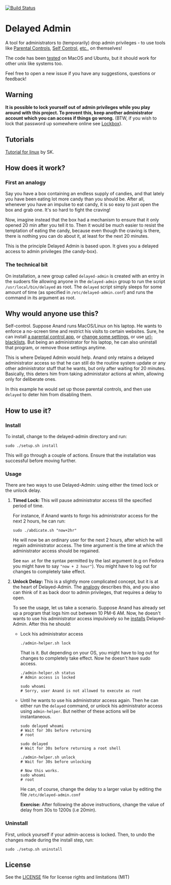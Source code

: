 [![Build Status](https://travis-ci.org/miheerdew/delayed-admin.png)](https://travis-ci.org/miheerdew/delayed-admin)
# Delayed Admin

A tool for administrators to (temporarily) drop admin privileges - to use tools like [Parental Controls](https://support.apple.com/kb/PH18571), [Self Control](http://selfcontrolapp.com), [etc.](https://github.com/miheerdew/delayed-admin/wiki/Tools), on themselves!

The code has been [tested](https://travis-ci.org/miheerdew/delayed-admin) on MacOS and Ubuntu, but it should work for other unix like systems too. 

Feel free to open a new issue if you have any suggestions, questions or feedback!

## Warning
**It is possible to lock yourself out of admin privileges while you play around with this project. To prevent this, keep another administrator account which you can access if things go wrong.** (BTW, if you wish to lock that password up somewhere online see [Lockbox](https://lockbox.pluckeye.net/help)).

## Tutorials
[Tutorial for linux](https://www.ostechnix.com/delayed-admin-temporarily-drop-admin-privileges-administrators/) by SK.

## How does it work?

### First an analogy
Say you have a box containing an endless supply of candies, and that lately you have been eating lot more candy than you should be. After all, whenever you have an impulse to eat candy, it is so easy to just open the box and grab one. It's so hard to fight the craving!

 Now, imagine instead that the box had a mechanism to ensure that it only opened 20 min after you tell it to. Then it would be much easier to resist the temptation of eating the candy, because even though the craving is there, there is nothing you can do about it, at least for the next 20 minutes.

This is the principle Delayed Admin is based upon. It gives you a delayed access to admin privileges (the candy-box).

### The technical bit

On installation, a new group called `delayed-admin` is created with an entry in the sudoers file allowing anyone in the `delayed-admin` group to run the script `/usr/local/bin/delayed` as root. The `delayed` script simply sleeps for some amount of time (as specified in `/etc/delayed-admin.conf`) and runs the command in its argument as root.


## Why would anyone use this?

 Self-control. Suppose Anand runs MacOS/Linux on his laptop. He wants to enforce a no-screen time and restrict his visits to certain websites. Sure, he can install [a parental control app](http://www.noobslab.com/2017/01/timekpr-parental-control-application.html), or [change some settings](https://serverfault.com/a/139794), or use [url-blacklists](https://github.com/StevenBlack/hosts). But being an administrator for his laptop, he can also uninstall that program, or remove those settings anytime.

This is where Delayed Admin would help. Anand only retains a delayed administrator access so that he can still do the routine system update or any other administrator stuff that he wants, but only after waiting for 20 minutes. Basically, this deters him from taking administator actions at whim, allowing only for deliberate ones.

In this example he would set up those parental controls, and then use `delayed` to deter him from disabling them. 

## How to use it?

### Install
To install, change to the delayed-admin directory and run:

```
sudo ./setup.sh install
```

This will go through a couple of actions. Ensure that the installation was successful before moving further. 



### Usage

There are two ways to use Delayed-Admin: using either the timed lock or the unlock delay. 

1. **Timed Lock:** This will pause administrator access till the specified period of time. 

	For instance, if Anand wants to forgo his administrator access for the next 2 hours, he can run:
	
	```
	sudo ./abdicate.sh "now+2hr"
	```
	
	He will now be an ordinary user for the next 2 hours, after which he will regain administrator access. The time argument is the time at which the administrator access should be regained. 
	
	See `man at` for the syntax permitted by the last argument (e.g on Fedora you might have to say `"now + 2 hour"`).  You might have to log out for changes to completely take effect. 
	
2. **Unlock Delay:** This is a slightly more complicated concept, but it is at the heart of Delayed-Admin. The [analogy](#first-an-analogy) describes this, and you also can think of it as back door to admin privileges, that requires a delay to open.

   To see the usage, let us take a scenario. Suppose Anand has already set up a program that logs him out between 10 PM-6 AM. Now, he doesn't wants to use his administrator access impulsively so he [installs](#install) Delayed-Admin. After this he should:
   
    - Lock his administrator access
      
      ```
      ./admin-helper.sh lock
      ```
      
      That is it. But depending on your OS, you might have to log out for changes to completely take effect. Now he doesn't have sudo access.
      
      ```
      ./admin-helper.sh status
      # Admin access is locked
      
      sudo whoami
      # Sorry, user Anand is not allowed to execute as root 
      ```
      
    - Until he wants to use his administrator access again. Then he can either run the `delayed` command, or unlock his administrator access using `admin-helper`. But neither of these actions will be instantaneous.
      
      ```      
      sudo delayed whoami
      # Wait for 30s before returning 
      # root
      
      sudo delayed
      # Wait for 30s before returning a root shell
      
      ./admin-helper.sh unlock
      # Wait for 30s before unlocking
      
      # Now this works.
      sudo whoami
      # root
      ```    
      He can, of course, change the delay to a larger value by editing the file `/etc/delayed-admin.conf` 
      
      **Exercise:** After following the above instructions, change the value of delay from 30s to 1200s (i.e 20min). 

### Uninstall

First, unlock yourself if your admin-access is locked. Then, to undo the changes made during the install step, run:

```
sudo ./setup.sh uninstall
```

## License

See the [LICENSE](LICENSE) file for license rights and limitations (MIT)
